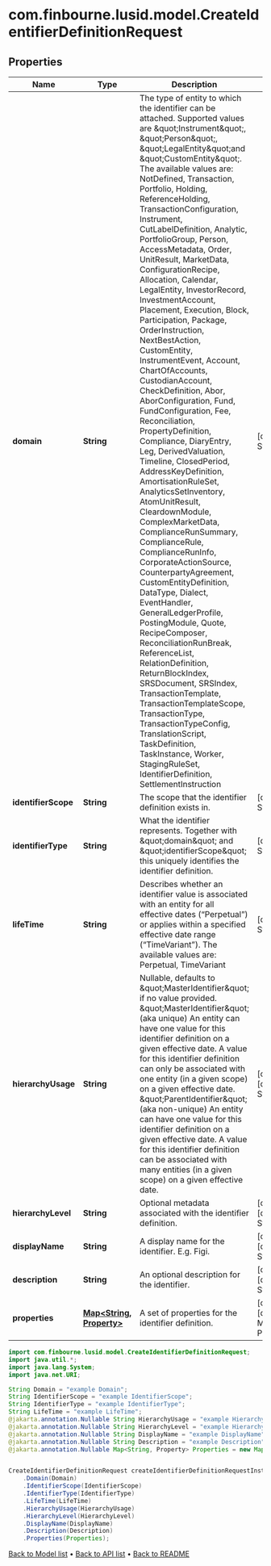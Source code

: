 # com.finbourne.lusid.model.CreateIdentifierDefinitionRequest

## Properties

Name | Type | Description | Notes
------------ | ------------- | ------------- | -------------
**domain** | **String** | The type of entity to which the identifier can be attached. Supported values are \&quot;Instrument\&quot;, \&quot;Person\&quot;, \&quot;LegalEntity\&quot;and \&quot;CustomEntity\&quot;. The available values are: NotDefined, Transaction, Portfolio, Holding, ReferenceHolding, TransactionConfiguration, Instrument, CutLabelDefinition, Analytic, PortfolioGroup, Person, AccessMetadata, Order, UnitResult, MarketData, ConfigurationRecipe, Allocation, Calendar, LegalEntity, InvestorRecord, InvestmentAccount, Placement, Execution, Block, Participation, Package, OrderInstruction, NextBestAction, CustomEntity, InstrumentEvent, Account, ChartOfAccounts, CustodianAccount, CheckDefinition, Abor, AborConfiguration, Fund, FundConfiguration, Fee, Reconciliation, PropertyDefinition, Compliance, DiaryEntry, Leg, DerivedValuation, Timeline, ClosedPeriod, AddressKeyDefinition, AmortisationRuleSet, AnalyticsSetInventory, AtomUnitResult, CleardownModule, ComplexMarketData, ComplianceRunSummary, ComplianceRule, ComplianceRunInfo, CorporateActionSource, CounterpartyAgreement, CustomEntityDefinition, DataType, Dialect, EventHandler, GeneralLedgerProfile, PostingModule, Quote, RecipeComposer, ReconciliationRunBreak, ReferenceList, RelationDefinition, ReturnBlockIndex, SRSDocument, SRSIndex, TransactionTemplate, TransactionTemplateScope, TransactionType, TransactionTypeConfig, TranslationScript, TaskDefinition, TaskInstance, Worker, StagingRuleSet, IdentifierDefinition, SettlementInstruction | [default to String]
**identifierScope** | **String** | The scope that the identifier definition exists in. | [default to String]
**identifierType** | **String** | What the identifier represents. Together with \&quot;domain\&quot; and \&quot;identifierScope\&quot; this uniquely identifies the identifier definition. | [default to String]
**lifeTime** | **String** | Describes whether an identifier value is associated with an entity for all effective dates (“Perpetual”) or applies within a specified effective date range (“TimeVariant”). The available values are: Perpetual, TimeVariant | [default to String]
**hierarchyUsage** | **String** | Nullable, defaults to \&quot;MasterIdentifier\&quot; if no value provided. \&quot;MasterIdentifier\&quot; (aka unique) An entity can have one value for this identifier definition on a given effective date. A value for this identifier definition can only be associated with one entity (in a given scope) on a given effective date. \&quot;ParentIdentifier\&quot; (aka non-unique) An entity can have one value for this identifier definition on a given effective date. A value for this identifier definition can be associated with many entities (in a given scope) on a given effective date. | [optional] [default to String]
**hierarchyLevel** | **String** | Optional metadata associated with the identifier definition. | [optional] [default to String]
**displayName** | **String** | A display name for the identifier. E.g. Figi. | [optional] [default to String]
**description** | **String** | An optional description for the identifier. | [optional] [default to String]
**properties** | [**Map&lt;String, Property&gt;**](Property.md) | A set of properties for the identifier definition. | [optional] [default to Map<String, Property>]

```java
import com.finbourne.lusid.model.CreateIdentifierDefinitionRequest;
import java.util.*;
import java.lang.System;
import java.net.URI;

String Domain = "example Domain";
String IdentifierScope = "example IdentifierScope";
String IdentifierType = "example IdentifierType";
String LifeTime = "example LifeTime";
@jakarta.annotation.Nullable String HierarchyUsage = "example HierarchyUsage";
@jakarta.annotation.Nullable String HierarchyLevel = "example HierarchyLevel";
@jakarta.annotation.Nullable String DisplayName = "example DisplayName";
@jakarta.annotation.Nullable String Description = "example Description";
@jakarta.annotation.Nullable Map<String, Property> Properties = new Map<String, Property>();


CreateIdentifierDefinitionRequest createIdentifierDefinitionRequestInstance = new CreateIdentifierDefinitionRequest()
    .Domain(Domain)
    .IdentifierScope(IdentifierScope)
    .IdentifierType(IdentifierType)
    .LifeTime(LifeTime)
    .HierarchyUsage(HierarchyUsage)
    .HierarchyLevel(HierarchyLevel)
    .DisplayName(DisplayName)
    .Description(Description)
    .Properties(Properties);
```


[Back to Model list](../README.md#documentation-for-models) &#8226; [Back to API list](../README.md#documentation-for-api-endpoints) &#8226; [Back to README](../README.md)
